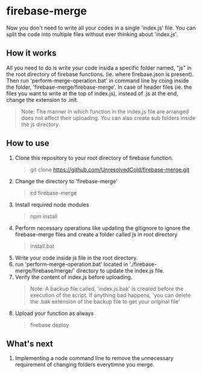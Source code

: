 # firebase-merge

Now you don't need to write all your codes in a single 'index.js' file. You can split the code into multiple files without ever thinking about 'index.js'.

## How it works

All you need to do is write your code insida a specific folder named, "js" in the root directory of firebase functions. (ie. where firebase.json is present).
Then run 'perform-merge-operation.bat' in command line by coing inside the folder, 'firebase-merge/firebase-merge'.
In case of header files (ie. the files you want to write at the top of index.js), instead of .js at the end, change the extension to .init.
>Note: The manner in which function in the index.js file are arranged does not affect their uploading.
>You can also create sub folders inside the js directory.

## How to use

1. Clone this repository to your root directory of firebase function.
    >git clone <https://github.com/UnresolvedCold/firebase-merge.git>
1. Change the directory to 'firebase-merge'
    >cd firebase-merge
1. Install required node modules
    >npm install
1. Perform necessary operations like updating the gitignore to ignore the firebase-merge files and create a folder called js in root directory
    >install.bat
1. Write your code inside js file in the root directory.
1. run 'perform-merge-operation.bat' located in './firebase-merge/firebase/merge/' directory to update the index.js file.
1. Verify the content of index.js before uploading. 
    >Note: A backup file called, 'index.js.bak' is created before the execution of the script. If anything bad happens, 'you can delete the .bak extension of the backup file to get your original file'
1. Upload your function as always
    >firebase deploy

## What's next

1. Implementing a node command line to remove the unnecessary requirement of changing folders everytimne you merge.
